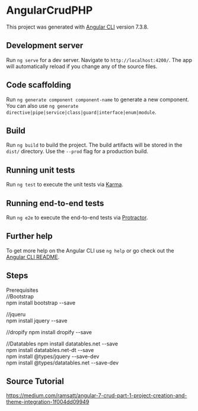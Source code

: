 # AngularCrudPHP

This project was generated with [Angular CLI](https://github.com/angular/angular-cli) version 7.3.8.

## Development server

Run `ng serve` for a dev server. Navigate to `http://localhost:4200/`. The app will automatically reload if you change any of the source files.

## Code scaffolding

Run `ng generate component component-name` to generate a new component. You can also use `ng generate directive|pipe|service|class|guard|interface|enum|module`.

## Build

Run `ng build` to build the project. The build artifacts will be stored in the `dist/` directory. Use the `--prod` flag for a production build.

## Running unit tests

Run `ng test` to execute the unit tests via [Karma](https://karma-runner.github.io).

## Running end-to-end tests

Run `ng e2e` to execute the end-to-end tests via [Protractor](http://www.protractortest.org/).

## Further help

To get more help on the Angular CLI use `ng help` or go check out the [Angular CLI README](https://github.com/angular/angular-cli/blob/master/README.md).

## Steps

Prerequisites  
//Bootstrap  
npm install bootstrap --save  

//jqueru  
npm install jquery --save  

//dropify
npm install dropify --save  

//Datatables
npm install datatables.net --save  
npm install datatables.net-dt --save  
npm install @types/jquery --save-dev  
npm install @types/datatables.net --save-dev  


## Source Tutorial
https://medium.com/ramsatt/angular-7-crud-part-1-project-creation-and-theme-integration-1f004dd09949